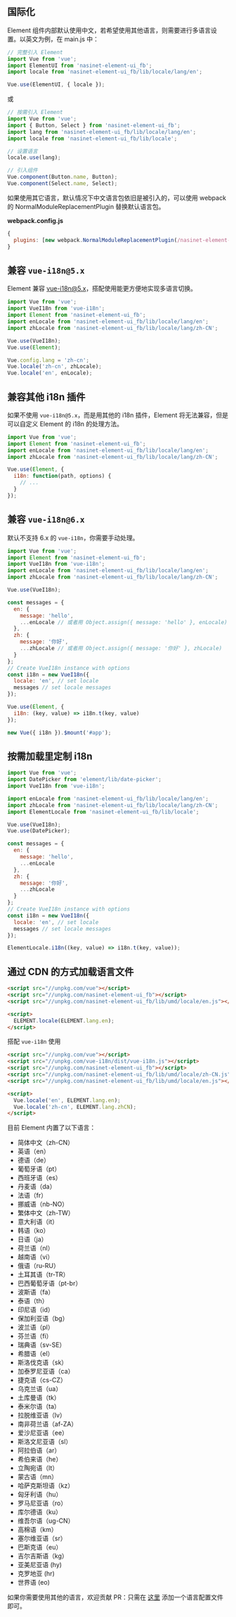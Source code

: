 ## 国际化

Element 组件内部默认使用中文，若希望使用其他语言，则需要进行多语言设置。以英文为例，在 main.js 中：

```javascript
// 完整引入 Element
import Vue from 'vue';
import ElementUI from 'nasinet-element-ui_fb';
import locale from 'nasinet-element-ui_fb/lib/locale/lang/en';

Vue.use(ElementUI, { locale });
```

或

```javascript
// 按需引入 Element
import Vue from 'vue';
import { Button, Select } from 'nasinet-element-ui_fb';
import lang from 'nasinet-element-ui_fb/lib/locale/lang/en';
import locale from 'nasinet-element-ui_fb/lib/locale';

// 设置语言
locale.use(lang);

// 引入组件
Vue.component(Button.name, Button);
Vue.component(Select.name, Select);
```

如果使用其它语言，默认情况下中文语言包依旧是被引入的，可以使用 webpack 的 NormalModuleReplacementPlugin 替换默认语言包。

**webpack.config.js**

```javascript
{
  plugins: [new webpack.NormalModuleReplacementPlugin(/nasinet-element-ui_fb[\/\\]lib[\/\\]locale[\/\\]lang[\/\\]zh-CN/, 'nasinet-element-ui_fb/lib/locale/lang/en')];
}
```

## 兼容 `vue-i18n@5.x`

Element 兼容 [vue-i18n@5.x](https://github.com/kazupon/vue-i18n)，搭配使用能更方便地实现多语言切换。

```javascript
import Vue from 'vue';
import VueI18n from 'vue-i18n';
import Element from 'nasinet-element-ui_fb';
import enLocale from 'nasinet-element-ui_fb/lib/locale/lang/en';
import zhLocale from 'nasinet-element-ui_fb/lib/locale/lang/zh-CN';

Vue.use(VueI18n);
Vue.use(Element);

Vue.config.lang = 'zh-cn';
Vue.locale('zh-cn', zhLocale);
Vue.locale('en', enLocale);
```

## 兼容其他 i18n 插件

如果不使用 `vue-i18n@5.x`，而是用其他的 i18n 插件，Element 将无法兼容，但是可以自定义 Element 的 i18n 的处理方法。

```javascript
import Vue from 'vue';
import Element from 'nasinet-element-ui_fb';
import enLocale from 'nasinet-element-ui_fb/lib/locale/lang/en';
import zhLocale from 'nasinet-element-ui_fb/lib/locale/lang/zh-CN';

Vue.use(Element, {
  i18n: function(path, options) {
    // ...
  }
});
```

## 兼容 `vue-i18n@6.x`

默认不支持 6.x 的 `vue-i18n`，你需要手动处理。

```javascript
import Vue from 'vue';
import Element from 'nasinet-element-ui_fb';
import VueI18n from 'vue-i18n';
import enLocale from 'nasinet-element-ui_fb/lib/locale/lang/en';
import zhLocale from 'nasinet-element-ui_fb/lib/locale/lang/zh-CN';

Vue.use(VueI18n);

const messages = {
  en: {
    message: 'hello',
    ...enLocale // 或者用 Object.assign({ message: 'hello' }, enLocale)
  },
  zh: {
    message: '你好',
    ...zhLocale // 或者用 Object.assign({ message: '你好' }, zhLocale)
  }
};
// Create VueI18n instance with options
const i18n = new VueI18n({
  locale: 'en', // set locale
  messages // set locale messages
});

Vue.use(Element, {
  i18n: (key, value) => i18n.t(key, value)
});

new Vue({ i18n }).$mount('#app');
```

## 按需加载里定制 i18n

```js
import Vue from 'vue';
import DatePicker from 'element/lib/date-picker';
import VueI18n from 'vue-i18n';

import enLocale from 'nasinet-element-ui_fb/lib/locale/lang/en';
import zhLocale from 'nasinet-element-ui_fb/lib/locale/lang/zh-CN';
import ElementLocale from 'nasinet-element-ui_fb/lib/locale';

Vue.use(VueI18n);
Vue.use(DatePicker);

const messages = {
  en: {
    message: 'hello',
    ...enLocale
  },
  zh: {
    message: '你好',
    ...zhLocale
  }
};
// Create VueI18n instance with options
const i18n = new VueI18n({
  locale: 'en', // set locale
  messages // set locale messages
});

ElementLocale.i18n((key, value) => i18n.t(key, value));
```

## 通过 CDN 的方式加载语言文件

```html
<script src="//unpkg.com/vue"></script>
<script src="//unpkg.com/nasinet-element-ui_fb"></script>
<script src="//unpkg.com/nasinet-element-ui_fb/lib/umd/locale/en.js"></script>

<script>
  ELEMENT.locale(ELEMENT.lang.en);
</script>
```

搭配 `vue-i18n` 使用

```html
<script src="//unpkg.com/vue"></script>
<script src="//unpkg.com/vue-i18n/dist/vue-i18n.js"></script>
<script src="//unpkg.com/nasinet-element-ui_fb"></script>
<script src="//unpkg.com/nasinet-element-ui_fb/lib/umd/locale/zh-CN.js"></script>
<script src="//unpkg.com/nasinet-element-ui_fb/lib/umd/locale/en.js"></script>

<script>
  Vue.locale('en', ELEMENT.lang.en);
  Vue.locale('zh-cn', ELEMENT.lang.zhCN);
</script>
```

目前 Element 内置了以下语言：

<ul class="language-list">
  <li>简体中文（zh-CN）</li>
  <li>英语（en）</li>
  <li>德语（de）</li>
  <li>葡萄牙语（pt）</li>
  <li>西班牙语（es）</li>
  <li>丹麦语（da）</li>
  <li>法语（fr）</li>
  <li>挪威语（nb-NO）</li>
  <li>繁体中文（zh-TW）</li>
  <li>意大利语（it）</li>
  <li>韩语（ko）</li>
  <li>日语（ja）</li>
  <li>荷兰语（nl）</li>
  <li>越南语（vi）</li>
  <li>俄语（ru-RU）</li>
  <li>土耳其语（tr-TR）</li>
  <li>巴西葡萄牙语（pt-br）</li>
  <li>波斯语（fa）</li>
  <li>泰语（th）</li>
  <li>印尼语（id）</li>
  <li>保加利亚语（bg）</li>
  <li>波兰语（pl）</li>
  <li>芬兰语（fi）</li>
  <li>瑞典语（sv-SE）</li>
  <li>希腊语（el）</li>
  <li>斯洛伐克语（sk）</li>
  <li>加泰罗尼亚语（ca）</li>
  <li>捷克语（cs-CZ）</li>
  <li>乌克兰语（ua）</li>
  <li>土库曼语（tk）</li>
  <li>泰米尔语（ta）</li>
  <li>拉脱维亚语（lv）</li>
  <li>南非荷兰语（af-ZA）</li>
  <li>爱沙尼亚语（ee）</li>
  <li>斯洛文尼亚语（sl）</li>
  <li>阿拉伯语（ar）</li>
  <li>希伯来语（he）</li>
  <li>立陶宛语（lt）</li>
  <li>蒙古语（mn）</li>
  <li>哈萨克斯坦语（kz）</li>
  <li>匈牙利语（hu）</li>
  <li>罗马尼亚语（ro）</li>
  <li>库尔德语（ku）</li>
  <li>维吾尔语（ug-CN）</li>
  <li>高棉语（km）</li>
  <li>塞尔维亚语（sr）</li>
  <li>巴斯克语（eu）</li>
  <li>吉尔吉斯语（kg）</li>
  <li>亚美尼亚语 (hy)</li>
  <li>克罗地亚 (hr)</li>
  <li>世界语 (eo)</li>
</ul>

如果你需要使用其他的语言，欢迎贡献 PR：只需在 [这里](https://github.com/ElemeFE/element/tree/dev/src/locale/lang) 添加一个语言配置文件即可。
